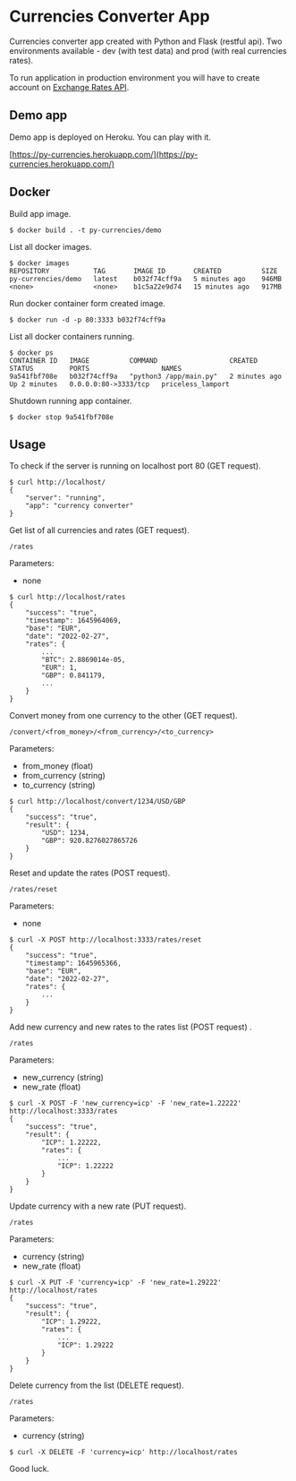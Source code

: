 # Currencies Converter App

Currencies converter app created with Python and Flask (restful api).
Two environments available - dev (with test data) and prod (with real currencies rates).

To run application in production environment you will have to create account on [Exchange Rates API](https://exchangeratesapi.io).
 
## Demo app

Demo app is deployed on Heroku. You can play with it.

[https://py-currencies.herokuapp.com/](https://py-currencies.herokuapp.com/)

## Docker

Build app image.

`$ docker build . -t py-currencies/demo`

List all docker images.

```commandline
$ docker images     
REPOSITORY           TAG       IMAGE ID       CREATED          SIZE
py-currencies/demo   latest    b032f74cff9a   5 minutes ago    946MB
<none>               <none>    b1c5a22e9d74   15 minutes ago   917MB
```

Run docker container form created image.

`$ docker run -d -p 80:3333 b032f74cff9a`

List all docker containers running.

```commandline
$ docker ps   
CONTAINER ID   IMAGE          COMMAND                  CREATED         STATUS         PORTS                  NAMES
9a541fbf708e   b032f74cff9a   "python3 /app/main.py"   2 minutes ago   Up 2 minutes   0.0.0.0:80->3333/tcp   priceless_lamport
```

Shutdown running app container.

```commandline
$ docker stop 9a541fbf708e
```

## Usage

To check if the server is running on localhost port 80 (GET request).

```commandline
$ curl http://localhost/
{
    "server": "running",
    "app": "currency converter"
}
```

Get list of all currencies and rates (GET request).

```commandline
/rates
```

Parameters:
- none

```commandline
$ curl http://localhost/rates
{
    "success": "true",
    "timestamp": 1645964069,
    "base": "EUR",
    "date": "2022-02-27",
    "rates": {
        ...
        "BTC": 2.8869014e-05,
        "EUR": 1,
        "GBP": 0.841179,
        ...
    }
}
```

Convert money from one currency to the other (GET request).

```commandline
/convert/<from_money>/<from_currency>/<to_currency>
```

Parameters: 
- from_money (float)
- from_currency (string)
- to_currency (string)

```commandline
$ curl http://localhost/convert/1234/USD/GBP
{
    "success": "true",
    "result": {
        "USD": 1234,
        "GBP": 920.8276027865726
    }
}
```

Reset and update the rates (POST request).

`/rates/reset`

Parameters:
- none

```commandline
$ curl -X POST http://localhost:3333/rates/reset
{
    "success": "true",
    "timestamp": 1645965366,
    "base": "EUR",
    "date": "2022-02-27",
    "rates": {
        ...
    }
}
```

Add new currency and new rates to the rates list (POST request) .

`/rates`

Parameters:
- new_currency (string)
- new_rate (float)

```commandline
$ curl -X POST -F 'new_currency=icp' -F 'new_rate=1.22222' http://localhost:3333/rates
{
    "success": "true",
    "result": {
        "ICP": 1.22222,
        "rates": {
            ...
            "ICP": 1.22222
        }
    }
}
```

Update currency with a new rate (PUT request).

`/rates`

Parameters:
- currency (string)
- new_rate (float)

```commandline
$ curl -X PUT -F 'currency=icp' -F 'new_rate=1.29222' http://localhost/rates
{
    "success": "true",
    "result": {
        "ICP": 1.29222,
        "rates": {
            ...
            "ICP": 1.29222
        }
    }
}
```

Delete currency from the list (DELETE request).

`/rates`

Parameters:
- currency (string)

```commandline
$ curl -X DELETE -F 'currency=icp' http://localhost/rates
```

Good luck.
